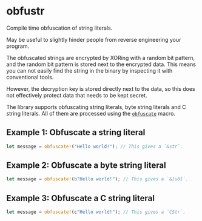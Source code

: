 # obfustr

Compile time obfuscation of string literals.

May be useful to slightly hinder people from reverse engineering your program.

The obfuscated strings are encrypted by XORing with a random bit pattern,
and the random bit pattern is stored next to the encrypted data.
This means you can not easily find the string in the binary by inspecting it with conventional tools.

However, the decryption key is stored directly next to the data,
so this does not effectively protect data that needs to be kept secret.

The library supports obfuscating string literals, byte string literals and C string literals.
All of them are processed using the [`obfuscate`] macro.

## Example 1: Obfuscate a string literal
```rust
let message = obfuscate!("Hello world!"); // This gives a `&str`.
```

## Example 2: Obfuscate a byte string literal
```rust
let message = obfuscate!(b"Hello world!"); // This gives a `&[u8]`.
```

## Example 3: Obfuscate a C string literal
```rust
let message = obfuscate!(c"Hello world!"); // This gives a `CStr`.
```

[`obfuscate`]: https://docs.rs/obfustr/latest/obfustr/macro.obfuscate.html
